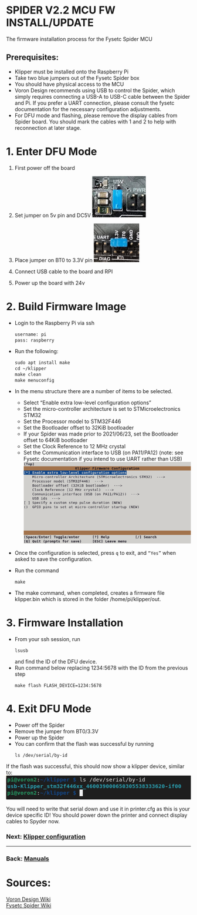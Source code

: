 # SPIDER V2.2 MCU FW INSTALL/UPDATE

The firmware installation process for the Fysetc Spider MCU

## Prerequisites:

- Klipper must be installed onto the Raspberry Pi
- Take two blue jumpers out of the Fysetc Spider box
- You should have physical access to the MCU
- Voron Design recommends using USB to control the Spider, which simply requires connecting a USB-A to USB-C cable between the Spider and Pi. If you prefer a UART connection, please consult the fysetc documentation for the necessary configuration adjustments.
- For DFU mode and flashing, please remove the display cables from Spider board. You should mark the cables with 1 and 2 to help with reconnection at later stage.


# 1. Enter DFU Mode

1.  First power off the board

2. Set jumper on 5v pin and DC5V 
![5V Jumper](Images/5vJumper.png)
3. Place jumper on BT0 to 3.3V pin 
![DFU Jumper](Images/boot.png)
4. Connect USB cable to the board and RPI

5. Power up the board with 24v


# 2. Build Firmware Image

- Login to the Raspberry Pi via ssh
    ```
    username: pi
    pass: raspberry
    ```
- Run the following:
    ```
    sudo apt install make
    cd ~/klipper
    make clean
    make menuconfig
    ```
- In the menu structure there are a number of items to be selected.
    - Select “Enable extra low-level configuration options”
    - Set the micro-controller architecture is set to STMicroelectronics STM32
    - Set the Processor model to STM32F446
    - Set the Bootloader offset to 32KiB bootloader
    - If your Spider was made prior to 2021/06/23, set the Bootloader offset to 64KiB bootloader
    - Set the Clock Reference to 12 MHz crystal
    - Set the Communication interface to USB (on PA11/PA12) (note: see Fysetc documentation if you intend to use UART rather than USB)
![Spider Klipper Menu Config](Images/spider_klipper_menuconfig.png)

- Once the configuration is selected, press ```q``` to exit, and ```“Yes”``` when asked to save the configuration.

- Run the command
    ```
    make
    ```

- The make command, when completed, creates a firmware file klipper.bin which is stored in the folder /home/pi/klipper/out.

# 3. Firmware Installation

- From your ssh session, run 
    ```
    lsusb
    ```
    and find the ID of the DFU device.
- Run command below replacing 1234:5678 with the ID from the previous step 
    ```
    make flash FLASH_DEVICE=1234:5678
    ```


# 4. Exit DFU Mode

- Power off the Spider
- Remove the jumper from BT0/3.3V
- Power up the Spider
- You can confirm that the flash was successful by running
    ```
    ls /dev/serial/by-id
    ```
If the flash was successful, this should now show a klipper device, similar to:
![Serial of Device](Images/stm32f446_id.png)

You will need to write that serial down and use it in printer.cfg as this is your device specific ID! You should power down the printer and connect display cables to Spyder now.

### Next: [Klipper configuration](../Klipper/Readme.md)

---
### Back: [Manuals](../Readme.md)

# Sources:
[Voron Design Wiki](https://docs.vorondesign.com/build/software/spider_klipper.html)  
[Fysetc Spider Wiki](https://wiki.fysetc.com/Spider/)